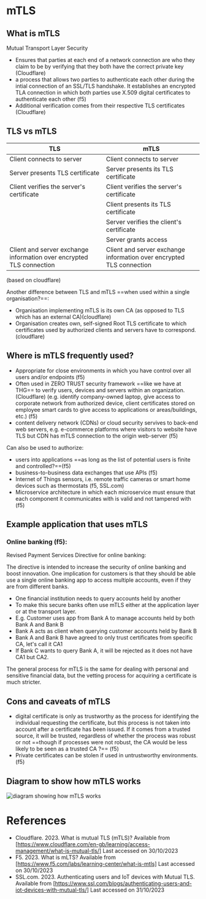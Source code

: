 # mTLS
## What is mTLS
Mutual Transport Layer Security
- Ensures that parties at each end of a network connection are who they claim to be by verifying that they both have the correct private key (Cloudflare)
- a process that allows two parties to authenticate each other during the intial connection of an SSL/TLS handshake. It establishes an encrypted TLA connection in which both parties use X.509 digital certificates to authenticate each other (f5)
- Additional verification comes from their respective TLS certificates (Cloudflare)


## TLS vs mTLS
| TLS | mTLS |
| ----------- | ----------- |
| Client connects to server | Client connects to server |
| Server presents TLS certificate | Server presents its TLS certificate |
| Client verifies the server's certificate | Client verifies the server's certificate |
|  | Client presents its TLS certificate |
|  | Server verifies the client's certificate |
|  | Server grants access |
| Client and server exchange information over encrypted TLS connection | Client and server exchange information over encrypted TLS connection |

(based on cloudflare)

Another difference between TLS and mTLS ==when used within a single organisation?==:
- Organisation implementing mTLS is its own CA (as opposed to TLS which has an external CA)(cloudflare)
- Organisation creates own, self-signed Root TLS certificate to which certificates used by authorized clients and servers have to correspond.(cloudflare)

## Where is mTLS frequently used?
- Appropriate for close environments in which you have control over all users and/or endpoints (f5) 
- Often used in ZERO TRUST security framework ==like we have at THG== to verify users, devices and servers within an organization. (Cloudflare) (e.g. identify company-owned laptop, give access to corporate network from authorized device, client certificates stored on employee smart cards to give access to applications or areas/buildings, etc.) (f5)
- content delivery network (CDNs) or cloud security servives to back-end web servers, e.g. e-commerce platforms where visitors to website have TLS but CDN has mTLS connection to the origin web-server (f5) 

Can also be used to authorize:
- users into applications ==as long as the list of potential users is finite and controlled?==(f5)
- business-to-business data exchanges that use APIs (f5)
- Internet of Things sensors, i.e. remote traffic cameras or smart home devices such as thermostats (f5, SSL.com)
- Microservice architecture in which each microservice must ensure that each component it communicates with is valid and not tampered with (f5)
        
## Example application that uses mTLS
### Online banking (f5):
Revised Payment Services Directive for online banking:

The directive is intended to increase the security of online banking and boost innovation. One implication for customers is that they should be able use a single online banking app to access multiple accounts, even if they are from different banks. 
- One financial institution needs to query accounts held by another
- To make this secure banks often use mTLS either at the application layer or at the transport layer.
- E.g. Customer uses app from Bank A to manage accounts held by both Bank A and Bank B
- Bank A acts as client when querying customer accounts held by Bank B
- Bank A and Bank B have agreed to only trust certificates from specific CA, let's call it CA1
- If Bank C wants to query Bank A, it will be rejected as it does not have CA1 but CA2.

The general process for mTLS is the same for dealing with personal and sensitive financial data, but the vetting process for acquiring a certificate is much stricter.

## Cons and caveats of mTLS
- digital certificate is only as trustworthy as the process for identifying the individual requesting the certificate, but this process is not taken into account after a certificate has been issued. If it comes from a trusted source, it will be trusted, regardless of whether the process was robust or not ==though if processes were not robust, the CA would be less likely to be seen as a trusted CA ?== (f5)
- Private certificates can be stolen if used in untrustworthy environments. (f5)

## Diagram to show how mTLS works
![diagram showing how mTLS works](Connecting_systems/mTLS.ping)

# References
- Cloudflare. 2023. What is mutual TLS (mTLS)? Available from [https://www.cloudflare.com/en-gb/learning/access-management/what-is-mutual-tls/] Last accessed on 30/10/2023
- F5. 2023. What is mLTS? Available from [https://www.f5.com/labs/learning-center/what-is-mtls] Last accessed on 30/10/2023
- SSL.com. 2023. Authenticating users and IoT devices with Mutual TLS. Available from [https://www.ssl.com/blogs/authenticating-users-and-iot-devices-with-mutual-tls/] Last accessed on 31/10/2023

